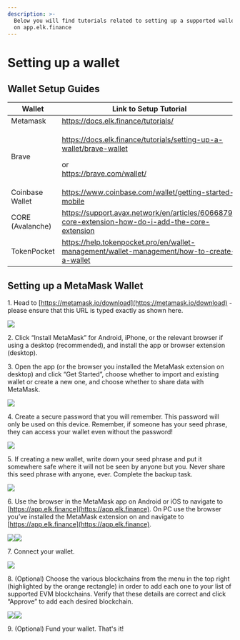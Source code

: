 ```yaml
---
description: >-
  Below you will find tutorials related to setting up a supported wallet for use
  on app.elk.finance
---
```


# Setting up a wallet

## Wallet Setup Guides

<table><thead><tr><th width="142">Wallet</th><th width="418.3333333333333">Link to Setup Tutorial</th><th>Desktop/Mobile</th></tr></thead><tbody><tr><td>Metamask</td><td><a href="https://docs.elk.finance/tutorials/setting-up-a-wallet/brave-wallet">https://docs.elk.finance/tutorials/</a></td><td>Both</td></tr><tr><td>Brave</td><td><p><a href="https://docs.elk.finance/tutorials/setting-up-a-wallet/brave-wallet">https://docs.elk.finance/tutorials/setting-up-a-wallet/brave-wallet</a></p><p>or<br><a href="https://brave.com/wallet/">https://brave.com/wallet/</a></p></td><td>Both (Integrated into Brave browser)</td></tr><tr><td>Coinbase Wallet</td><td><a href="https://www.coinbase.com/wallet/getting-started-mobile">https://www.coinbase.com/wallet/getting-started-mobile</a></td><td>Both</td></tr><tr><td>CORE (Avalanche)</td><td><a href="https://support.avax.network/en/articles/6066879-core-extension-how-do-i-add-the-core-extension">https://support.avax.network/en/articles/6066879-core-extension-how-do-i-add-the-core-extension</a></td><td>Desktop Only</td></tr><tr><td>TokenPocket</td><td><a href="https://help.tokenpocket.pro/en/wallet-management/wallet-management/how-to-create-a-wallet">https://help.tokenpocket.pro/en/wallet-management/wallet-management/how-to-create-a-wallet</a></td><td>Both</td></tr></tbody></table>

## Setting up a MetaMask Wallet

1\. Head to [https://metamask.io/download](https://metamask.io/download) - please ensure that this URL is typed exactly as shown here.

![](<../../.gitbook/assets/image (33).png>)



2\. Click “Install MetaMask” for Android, iPhone, or the relevant browser if using a desktop (recommended), and install the app or browser extension (desktop).



3\. Open the app (or the browser you installed the MetaMask extension on desktop) and click “Get Started”, choose whether to import and existing wallet or create a new one, and choose whether to share data with MetaMask.

![](<../../.gitbook/assets/image (23).png>)



4\. Create a secure password that you will remember. This password will only be used on this device. Remember, if someone has your seed phrase, they can access your wallet even without the password!

![](<../../.gitbook/assets/image (25).png>)

&#x20;

5\. If creating a new wallet, write down your seed phrase and put it somewhere safe where it will not be seen by anyone but you. Never share this seed phrase with anyone, ever. Complete the backup task.

![](<../../.gitbook/assets/image (15).png>)

&#x20;

6\. Use the browser in the MetaMask app on Android or iOS to navigate to [https://app.elk.finance](https://app.elk.finance). On PC use the browser you’ve installed the MetaMask extension on and navigate to [https://app.elk.finance](https://app.elk.finance).

![](<../../.gitbook/assets/image (32).png>)![](<../../.gitbook/assets/image (30).png>)

&#x20;

7\. Connect your wallet.

![](<../../.gitbook/assets/image (24).png>)

&#x20;

8\. (Optional) Choose the various blockchains from the menu in the top right (highlighted by the orange rectangle) in order to add each one to your list of supported EVM blockchains. Verify that these details are correct and click “Approve” to add each desired blockchain.

![](<../../.gitbook/assets/image (13).png>)![](<../../.gitbook/assets/image (4).png>)

&#x20;

9\. (Optional) Fund your wallet. That's it!
